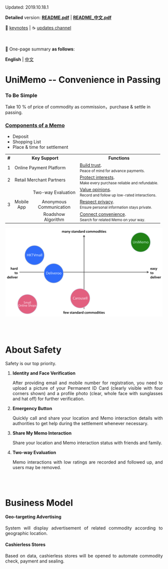 Updated: 2019.10.18.1

**Detailed** version: **[README.pdf](https://github.com/xemexpress/UniMemo/blob/master/exported/README/README.pdf)** | **[README_中文.pdf](https://github.com/xemexpress/UniMemo/blob/master/exported/README/README_Chinese.pdf)** 

:memo: [keynotes](https://github.com/xemexpress/UniMemo/raw/master/exported/Beginning/Beginning.pdf) | :coffee: [updates channel](https://t.me/unimemo_updates)

<br/>

:beginner: One-page summary **as follows**:

**English** | [中文](https://github.com/xemexpress/UniMemo/blob/master/README_Chinese.md)

# UniMemo -- Convenience in Passing

### To Be Simple

Take 10 % of price of commodity as commission，purchase & settle in passing.

### <u>Components of a Memo</u>

- Deposit
- Shopping List
- Place & time for settlement

<table>
  <tr>
    <th style="text-align:center">#</th>
    <th colspan="2">Key Support</th>
    <th>Functions</th>
  </tr>
  <tr>
    <td style="text-align:center">1</td>
    <td colspan="2">Online Payment Platform</td>
    <td><u>Build trust</u>.<div><small>Peace of mind for advance payments.</small></div></td>
  </tr>
  <tr>
    <td style="text-align:center">2</td>
    <td colspan="2">Retail Merchant Partners</td>
    <td><u>Protect interests</u>.<div><small>Make every purchase reliable and refundable.</small></div></td>
  </tr>
  <tr>
    <td style="text-align:center" rowspan="3">3</td>
    <td style="text-align:center" rowspan="3">Mobile<br/>App</td>
    <td style="text-align:center">Two-way Evaluation</td>
    <td><u>Value opinions</u>.<div><small>Record and follow up low-rated interactions.</small></div></td>
  </tr>
  <tr>
    <td style="text-align:center">Anonymous<br/>Communication</td>
    <td><u>Respect privacy</u>.<div><small>Ensure personal information stays private.</small></div></td>
  </tr>
  <tr>
    <td style="text-align:center">Roadshow<br/>Algorithm</td>
    <td><u>Connect convenience</u>.<div><small>Search for related Memo on your way.</small></div></td>
  </tr>
</table>

![Positioning](https://raw.githubusercontent.com/xemexpress/UniMemo/master/exported/README/Positioning.jpg)

<br/><br/>

# About Safety

Safety is our top priority.

1. **Identity and Face Verification**

   <div style="text-align: justify;">After providing email and mobile number for registration, you need to upload a picture of your Permanent ID Card (clearly visible with four corners shown) and a profile photo (clear, whole face with sunglasses and hat off) for further verification.</div>

2. **Emergency Button**

   <div style="text-align: justify;">Quickly call and share your location and Memo interaction details with authorities to get help during the settlement whenever necessary.</div>

3. **Share My Memo Interaction**

   <div style="text-align: justify;">Share your location and Memo interaction status with friends and family.</div>

4. **Two-way Evaluation**

   <div style="text-align: justify;">Memo interactions with low ratings are recorded and followed up, and users may be removed.</div>

<br/><br/>

# Business Model

#### Geo-targeting Advertising

<div style="text-align: justify;">
System will display advertisement of related commodity according to geographic location.
</div>



#### Cashierless Stores

<div style="text-align: justify;">
Based on data, cashierless stores will be opened to automate commodity check, payment and sealing.
</div>

